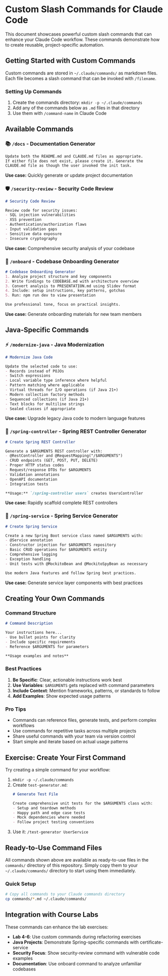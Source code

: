 # Custom Slash Commands for Claude Code

This document showcases powerful custom slash commands that can enhance your Claude Code workflow. These commands demonstrate how to create reusable, project-specific automation.

## Getting Started with Custom Commands

Custom commands are stored in `~/.claude/commands/` as markdown files. Each file becomes a slash command that can be invoked with `/filename`.

### Setting Up Commands

1. Create the commands directory: `mkdir -p ~/.claude/commands`
2. Add any of the commands below as `.md` files in that directory
3. Use them with `/command-name` in Claude Code

## Available Commands

### 📚 `/docs` - Documentation Generator
```markdown
Update both the README.md and CLAUDE.md files as appropriate.
If either file does not exist, please create it. Generate the
CLAUDE.md file as though the user invoked the init task.
```
**Use case:** Quickly generate or update project documentation

### 🛡️ `/security-review` - Security Code Review
```markdown
# Security Code Review

Review code for security issues:
- SQL injection vulnerabilities
- XSS prevention
- Authentication/authorization flaws
- Input validation gaps
- Sensitive data exposure
- Insecure cryptography
```
**Use case:** Comprehensive security analysis of your codebase

### 🚀 `/onboard` - Codebase Onboarding Generator
```markdown
# Codebase Onboarding Generator
1. Analyze project structure and key components
2. Write findings to CODEBASE.md with architecture overview
3. Convert analysis to PRESENTATION.md using Slidev format
4. Include: setup instructions, key patterns, gotchas
5. Run: npm run dev to view presentation

Use professional tone, focus on practical insights.
```
**Use case:** Generate onboarding materials for new team members

## Java-Specific Commands

### ⚡ `/modernize-java` - Java Modernization
```markdown
# Modernize Java Code

Update the selected code to use:
- Records instead of POJOs
- Switch expressions
- Local variable type inference where helpful
- Pattern matching where applicable
- Virtual threads for I/O operations (if Java 21+)
- Modern collection factory methods
- Sequenced collections (if Java 21+)
- Text blocks for multiline strings
- Sealed classes if appropriate
```
**Use case:** Upgrade legacy Java code to modern language features

### 🎯 `/spring-controller` - Spring REST Controller Generator
```markdown
# Create Spring REST Controller

Generate a $ARGUMENTS REST controller with:
- @RestController and @RequestMapping("/$ARGUMENTS")
- CRUD endpoints (GET, POST, PUT, DELETE)
- Proper HTTP status codes
- Request/response DTOs for $ARGUMENTS
- Validation annotations
- OpenAPI documentation
- Integration tests

**Usage:** `/spring-controller users` creates UsersController
```
**Use case:** Rapidly scaffold complete REST controllers

### 🔧 `/spring-service` - Spring Service Generator
```markdown
# Create Spring Service

Create a new Spring Boot service class named $ARGUMENTS with:
- @Service annotation
- Constructor injection for $ARGUMENTS repository
- Basic CRUD operations for $ARGUMENTS entity
- Comprehensive logging
- Exception handling
- Unit tests with @MockitoBean and @MockitoSpyBean as necessary

Use modern Java features and follow Spring best practices.
```
**Use case:** Generate service layer components with best practices

## Creating Your Own Commands

### Command Structure
```markdown
# Command Description

Your instructions here...
- Use bullet points for clarity
- Include specific requirements
- Reference $ARGUMENTS for parameters

**Usage examples and notes**
```

### Best Practices
1. **Be Specific**: Clear, actionable instructions work best
2. **Use Variables**: `$ARGUMENTS` gets replaced with command parameters
3. **Include Context**: Mention frameworks, patterns, or standards to follow
4. **Add Examples**: Show expected usage patterns

### Pro Tips
- Commands can reference files, generate tests, and perform complex workflows
- Use commands for repetitive tasks across multiple projects
- Share useful commands with your team via version control
- Start simple and iterate based on actual usage patterns

## Exercise: Create Your First Command

Try creating a simple command for your workflow:

1. `mkdir -p ~/.claude/commands`
2. Create `test-generator.md`:
   ```markdown
   # Generate Test File
   
   Create comprehensive unit tests for the $ARGUMENTS class with:
   - Setup and teardown methods
   - Happy path and edge case tests  
   - Mock dependencies where needed
   - Follow project testing conventions
   ```
3. Use it: `/test-generator UserService`

## Ready-to-Use Command Files

All commands shown above are available as ready-to-use files in the `commands/` directory of this repository. Simply copy them to your `~/.claude/commands/` directory to start using them immediately.

### Quick Setup
```bash
# Copy all commands to your Claude commands directory
cp commands/*.md ~/.claude/commands/
```

## Integration with Course Labs

These commands can enhance the lab exercises:
- **Lab 4-6**: Use custom commands during refactoring exercises
- **Java Projects**: Demonstrate Spring-specific commands with certificate-service
- **Security Focus**: Show security-review command with vulnerable code examples
- **Documentation**: Use onboard command to analyze unfamiliar codebases